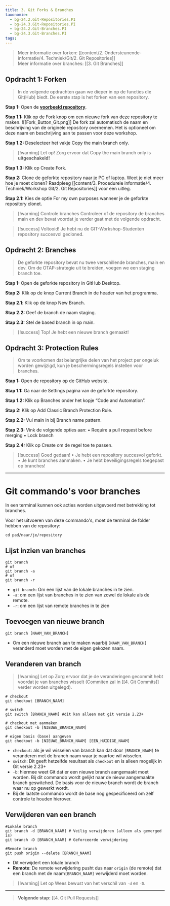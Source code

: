```yaml
---
title: 3. Git Forks & Branches
taxonomie:
  - bg-24.2.Git-Repositories.PI
  - bg-24.3.Git-Repositories.PI
  - bg-24.2.Git-Branches.PI
  - bg-24.3.Git-Branches.PI
tags:
---
```

> Meer informatie over forken: [[content/2. Ondersteunende-informatie/4. Techniek/Git/2. Git Repositories]]\
> Meer informatie over branches: [[3. Git Branches]]

## Opdracht 1: Forken
>In de volgende opdrachten gaan we dieper in op de functies die Git(Hub) biedt. De eerste stap is het forken van een repository.

**Stap 1:** Open de [**voorbeeld repository**](https://github.com/Windesheim-HBO-ICT/GIT-Workshop-Studenten).

**Stap 1.1:** Klik op de Fork knop om een nieuwe fork van deze repository te maken.
![[Fork_Button_Git.png]]
De fork zal automatisch de naam en beschrijving van de originele repository overnemen. Het is optioneel om deze naam en beschrijving aan te passen voor deze workshop.

**Stap 1.2:** Deselecteer het vakje Copy the main branch only.

> [!warning] Let op!
> Zorg ervoor dat Copy the main branch only is **uitgeschakeld!**

**Stap 1.3:** Klik op Create Fork.

**Stap 2:** Clone de geforkte repository naar je PC of laptop.
	Weet je niet meer hoe je moet clonen? Raadpleeg [[content/3. Procedurele informatie/4. Techniek/Workshop Git/2. Git Repositories]] voor een uitleg.

**Stap 2.1:** Kies de optie For my own purposes wanneer je de geforkte repository clonet.

> [!warning] Controle branches
> Controleer of de repository de branches main en dev bevat voordat je verder gaat met de volgende opdracht.

> [!success] Voltooid!
> Je hebt nu de GIT-Workshop-Studenten repository succesvol gecloned. 


## Opdracht 2: Branches
>De geforkte repository bevat nu twee verschillende branches, main en dev. Om de OTAP-strategie uit te breiden, voegen we een staging branch toe.

**Stap 1:** Open de geforkte repository in GitHub Desktop.

**Stap 2:** Klik op de knop Current Branch in de header van het programma.

**Stap 2.1**: Klik op de knop New Branch.

**Stap 2.2:** Geef de branch de naam staging.

**Stap 2.3:** Stel de based branch in op main.

> [!success] Top!
> Je hebt een nieuwe branch gemaakt!


## Opdracht 3: Protection Rules
>Om te voorkomen dat belangrijke delen van het project per ongeluk worden gewijzigd, kun je beschermingsregels instellen voor branches.

**Stap 1:** Open de repository op de GitHub website.

**Stap 1.1:** Ga naar de Settings pagina van de geforkte repository.

**Stap 1.2:** Klik op Branches onder het kopje “Code and Automation”.

**Stap 2:** Klik op Add Classic Branch Protection Rule.

**Stap 2.2:** Vul main in bij Branch name pattern.

**Stap 2.3:** Vink de volgende opties aan:
	• Require a pull request before merging
	• Lock branch

**Stap 2.4:** Klik op Create om de regel toe te passen.


> [!success] Goed gedaan!
• Je hebt een repository succesvol geforkt.
• Je kunt branches aanmaken.
• Je hebt beveiligingsregels toegepast op branches!

---
# Git commando's voor branches

In een terminal kunnen ook acties worden uitgevoerd met betrekking tot branches.

Voor het uitvoeren van deze commando's, moet de terminal de folder hebben van de repository:
```
cd pad/naar/je/repository
```

## Lijst inzien van branches
```
git branch
# of
git branch -a
# of
git branch -r 
```
- `git branch`: Om een lijst van de lokale branches in te zien.
- `-a`: om een lijst van branches in te zien van zowel de lokale als de remote.
- `-r`: om een lijst van remote branches in te zien

## Toevoegen van nieuwe branch
```
git branch [NAAM_VAN_BRANCH]
```
- Om een nieuwe branch aan te maken waarbij `[NAAM_VAN_BRANCH]` veranderd moet worden met de eigen gekozen naam.
## Veranderen van branch
> [!warning] Let op
> Zorg ervoor dat je de veranderingen gecommit hebt voordat je van branches wisselt (Commiten zal in [[4. Git Commits]] verder worden uitgelegd).

```
# checkout
git checkout [BRANCH_NAAM]

# switch
git switch [BRANCH_NAAM] #dit kan alleen met git versie 2.23+

# checkout met aanmaken
git checkout -b [NIEUWE_BRANCH_NAAM] 

# eigen basis (base) aangeven
git checkout -b [NIEUWE_BRANCH_NAAM] [EEN_HUIDIGE_NAAM]
```
- `checkout`: als je wil wisselen van branch kan dat door `[BRANCH_NAAM]` te veranderen met de branch naam waar je naartoe wil wisselen. 
- `switch`: Dit geeft hetzelfde resultaat als `checkout` en is alleen mogelijk in Git versie 2.23+
-  `-b`: hiermee weet Git dat er een nieuwe branch aangemaakt moet worden. Bij dit commando wordt gelijkt naar de nieuw aangemaakte branch geswitched. De basis voor de nieuwe branch wordt de branch waar nu op gewerkt wordt.
- Bij de laatste commando wordt de base nog gespecificeerd om zelf controle te houden hierover.

## Verwijderen van een branch
```
#Lokale branch
git branch -d [BRANCH_NAAM] # Veilig verwijderen (alleen als gemerged is)
git branch -D [BRANCH_NAAM] # Geforceerde verwijdering

#Remote branch
git push origin --delete [BRANCH_NAAM]
```
- Dit verwijdert een lokale branch
- **Remote**: De remote verwijdering pusht dus naar `origin` (de remote) dat een branch met de naam`[BRANCH_NAAM]` verwijderd moet worden.
> [!warning] Let op
> Wees bewust van het verschil van `-d` en `-D`.

---
> **Volgende stap:** [[4. Git Pull Requests]]
